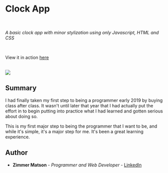 # Clock App

<br>

_A basic clock app with minor stylization using only Javascript, HTML and CSS_

<br>

View it in action [here](https://hahaketchup.github.io/Clock-App/)

<br>

<image src="images/Clock.png">

## Summary

I had finally taken my first step to being a programmer early 2019 by buying class after class. It wasn't until later that year that I had actually put the effort in to begin putting into practice what I had learned and gotten serious about doing so.

This is my first major step to being the programmer that I want to be, and while it's simple, it's a major step for me. It's been a great learning experience.

## Author

* **Zimmer Matson** - *Programmer and Web Developer* - [LinkedIn](https://www.linkedin.com/in/zimmer-matson-2564b6142/)
